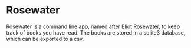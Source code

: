 # Rosewater

Rosewater is a command line app, named after [Eliot Rosewater](https://en.wikipedia.org/wiki/God_Bless_You,_Mr._Rosewater), to keep track of books you have read. The books are stored in a sqlite3 database, which can be exported to a csv.
